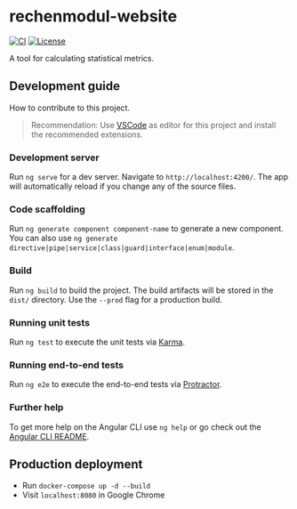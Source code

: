 # rechenmodul-website

[![CI](https://img.shields.io/github/workflow/status/DHBW-VS-WI17B/rechenmodul-website/CI/master)](https://github.com/DHBW-VS-WI17B/rechenmodul-website/actions) [![License](https://img.shields.io/github/license/DHBW-VS-WI17B/rechenmodul-website)](https://github.com/DHBW-VS-WI17B/rechenmodul-website/blob/master/LICENSE)


A tool for calculating statistical metrics.

## Development guide

How to contribute to this project.

> Recommendation: Use [VSCode](https://code.visualstudio.com/) as editor for this project and install the recommended extensions.

### Development server

Run `ng serve` for a dev server. Navigate to `http://localhost:4200/`. The app will automatically reload if you change any of the source files.

### Code scaffolding

Run `ng generate component component-name` to generate a new component. You can also use `ng generate directive|pipe|service|class|guard|interface|enum|module`.

### Build

Run `ng build` to build the project. The build artifacts will be stored in the `dist/` directory. Use the `--prod` flag for a production build.

### Running unit tests

Run `ng test` to execute the unit tests via [Karma](https://karma-runner.github.io).

### Running end-to-end tests

Run `ng e2e` to execute the end-to-end tests via [Protractor](http://www.protractortest.org/).

### Further help

To get more help on the Angular CLI use `ng help` or go check out the [Angular CLI README](https://github.com/angular/angular-cli/blob/master/README.md).

## Production deployment

-   Run `docker-compose up -d --build`
-   Visit `localhost:8080` in Google Chrome
